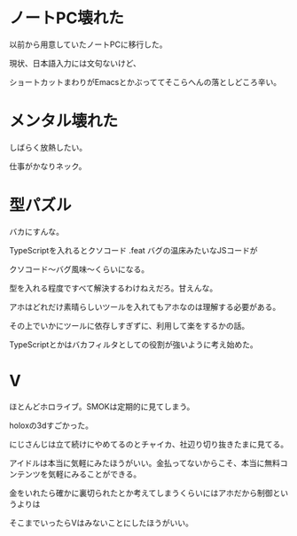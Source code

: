 # ノートPC壊れた

以前から用意していたノートPCに移行した。

現状、日本語入力には文句ないけど、

ショートカットまわりがEmacsとかぶっててそこらへんの落としどころ辛い。

# メンタル壊れた

しばらく放熱したい。

仕事がかなりネック。

# 型パズル

バカにすんな。

TypeScriptを入れるとクソコード .feat バグの温床みたいなJSコードが

クソコード～バグ風味～くらいになる。

型を入れる程度ですべて解決するわけねえだろ。甘えんな。

アホはどれだけ素晴らしいツールを入れてもアホなのは理解する必要がある。

その上でいかにツールに依存しすぎずに、利用して楽をするかの話。

TypeScriptとかはバカフィルタとしての役割が強いように考え始めた。

# V

ほとんどホロライブ。SMOKは定期的に見てしまう。

holoxの3dすごかった。

にじさんじは立て続けにやめてるのとチャイカ、社辺り切り抜きたまに見てる。

アイドルは本当に気軽にみたほうがいい。金払ってないからこそ、本当に無料コンテンツを気軽にみることができる。

金をいれたら確かに裏切られたとか考えてしまうくらいにはアホだから制御というよりは

そこまでいったらVはみないことにしたほうがいい。
